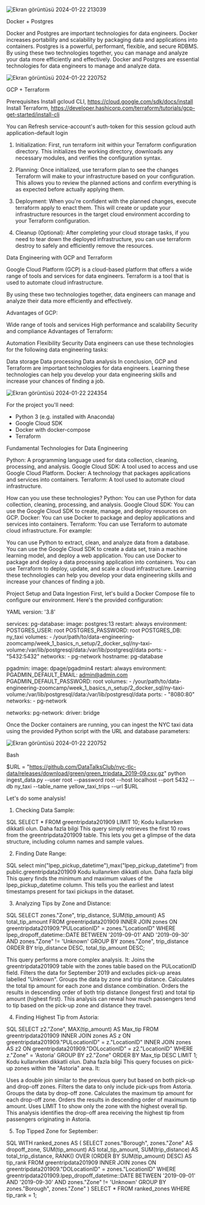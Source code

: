 ![Ekran görüntüsü 2024-01-22 213039](https://github.com/emirakyer/Data-Analysis-and-Data-Transfer-Terraform-Docker-PostgreSQL-pgAdmin-/assets/124304427/6df18b85-562f-43a6-9545-cabb231f00ee)﻿


Docker + Postgres

Docker and Postgres are important technologies for data engineers.
Docker increases portability and scalability by packaging data and applications into containers.
Postgres is a powerful, performant, flexible, and secure RDBMS.
By using these two technologies together, you can manage and analyze your data more efficiently and effectively.
Docker and Postgres are essential technologies for data engineers to manage and analyze data.



![Ekran görüntüsü 2024-01-22 220752](https://github.com/emirakyer/dbt-new/assets/124304427/28b23bca-a43e-4cf1-8c17-d5f81c994556)


GCP + Terraform

Prerequisites
Install gcloud CLI, https://cloud.google.com/sdk/docs/install
Install Terraform, https://developer.hashicorp.com/terraform/tutorials/gcp-get-started/install-cli

You can Refresh service-account's auth-token for this session
gcloud auth application-default login

1. Initialization:
First, run terraform init within your Terraform configuration directory. This initializes the working directory, downloads any necessary modules, and verifies the configuration syntax.

2. Planning:
Once initialized, use terraform plan to see the changes Terraform will make to your infrastructure based on your configuration. This allows you to review the planned actions and confirm everything is as expected before actually applying them.

3. Deployment:
When you're confident with the planned changes, execute terraform apply to enact them. This will create or update your infrastructure resources in the target cloud environment according to your Terraform configuration.

4. Cleanup (Optional):
After completing your cloud storage tasks, if you need to tear down the deployed infrastructure, you can use terraform destroy to safely and efficiently remove the resources.


Data Engineering with GCP and Terraform

Google Cloud Platform (GCP) is a cloud-based platform that offers a wide range of tools and services for data engineers. Terraform is a tool that is used to automate cloud infrastructure.

By using these two technologies together, data engineers can manage and analyze their data more efficiently and effectively.

Advantages of GCP:

Wide range of tools and services
High performance and scalability
Security and compliance
Advantages of Terraform:

Automation
Flexibility
Security
Data engineers can use these technologies for the following data engineering tasks:

Data storage
Data processing
Data analysis
In conclusion, GCP and Terraform are important technologies for data engineers. Learning these technologies can help you develop your data engineering skills and increase your chances of finding a job.



![Ekran görüntüsü 2024-01-22 224354](https://github.com/emirakyer/dbt-new/assets/124304427/69b1a95d-161a-4426-b454-94e31ebe0e20)


For the project you'll need:

* Python 3 (e.g. installed with Anaconda)
* Google Cloud SDK
* Docker with docker-compose
* Terraform


Fundamental Technologies for Data Engineering

Python: A programming language used for data collection, cleaning, processing, and analysis.
Google Cloud SDK: A tool used to access and use Google Cloud Platform.
Docker: A technology that packages applications and services into containers.
Terraform: A tool used to automate cloud infrastructure.

How can you use these technologies?
Python: You can use Python for data collection, cleaning, processing, and analysis.
Google Cloud SDK: You can use the Google Cloud SDK to create, manage, and deploy resources on GCP.
Docker: You can use Docker to package and deploy applications and services into containers.
Terraform: You can use Terraform to automate cloud infrastructure.
For example:

You can use Python to extract, clean, and analyze data from a database.
You can use the Google Cloud SDK to create a data set, train a machine learning model, and deploy a web application.
You can use Docker to package and deploy a data processing application into containers.
You can use Terraform to deploy, update, and scale a cloud infrastructure.
Learning these technologies can help you develop your data engineering skills and increase your chances of finding a job.


Project Setup and Data Ingestion
First, let's build a Docker Compose file to configure our environment. Here's the provided configuration:

YAML
version: '3.8'

services:
  pg-database:
    image: postgres:13
    restart: always
    environment:
      POSTGRES_USER: root
      POSTGRES_PASSWORD: root
      POSTGRES_DB: ny_taxi
    volumes:
      - /your/path/to/data-engineering-zoomcamp/week_1_basics_n_setup/2_docker_sql/ny-taxi-volume:/var/lib/postgresql/data:/var/lib/postgresql/data
    ports:
      - "5432:5432"
    networks:
      - pg-network
    hostname: pg-database

  pgadmin:
    image: dpage/pgadmin4
    restart: always
    environment:
      PGADMIN_DEFAULT_EMAIL: admin@admin.com
      PGADMIN_DEFAULT_PASSWORD: root
    volumes:
      - /your/path/to/data-engineering-zoomcamp/week_1_basics_n_setup/2_docker_sql/ny-taxi-volume:/var/lib/postgresql/data:/var/lib/postgresql/data
    ports:
      - "8080:80"
    networks:
      - pg-network

networks:
  pg-network:
    driver: bridge

Once the Docker containers are running, you can ingest the NYC taxi data using the provided Python script with the URL and database parameters:



![Ekran görüntüsü 2024-01-22 220752](https://github.com/emirakyer/Data-Analysis-and-Data-Transfer-Terraform-Docker-PostgreSQL-pgAdmin-/assets/124304427/dd0bbc29-5840-4641-9ad5-9d303d40903c)


Bash

$URL = "https://github.com/DataTalksClub/nyc-tlc-data/releases/download/green/green_tripdata_2019-09.csv.gz"
python ingest_data.py --user root --password root --host localhost --port 5432 --db ny_taxi --table_name yellow_taxi_trips --url $URL



Let's do some analysis!


1. Checking Data Sample:

SQL
SELECT * FROM greentripdata201909 LIMIT 10;
Kodu kullanırken dikkatli olun. Daha fazla bilgi
This query simply retrieves the first 10 rows from the greentripdata201909 table. This lets you get a glimpse of the data structure, including column names and sample values.



2. Finding Date Range:

SQL
select min("lpep_pickup_datetime"),max("lpep_pickup_datetime")
from public.greentripdata201909
Kodu kullanırken dikkatli olun. Daha fazla bilgi
This query finds the minimum and maximum values of the lpep_pickup_datetime column. This tells you the earliest and latest timestamps present for taxi pickups in the dataset.



3. Analyzing Tips by Zone and Distance:

SQL
SELECT
  zones."Zone",
  trip_distance,
  SUM(tip_amount) AS total_tip_amount
FROM
  greentripdata201909
INNER JOIN
  zones ON greentripdata201909."PULocationID" = zones."LocationID"
WHERE
  lpep_dropoff_datetime::DATE BETWEEN '2019-09-01' AND '2019-09-30'
  AND zones."Zone" != 'Unknown'
GROUP BY
  zones."Zone", trip_distance
ORDER BY
  trip_distance DESC, total_tip_amount DESC;

This query performs a more complex analysis. It:
Joins the greentripdata201909 table with the zones table based on the PULocationID field.
Filters the data for September 2019 and excludes pick-up areas labelled "Unknown".
Groups the data by zone and trip distance.
Calculates the total tip amount for each zone and distance combination.
Orders the results in descending order of both trip distance (longest first) and total tip amount (highest first).
This analysis can reveal how much passengers tend to tip based on the pick-up zone and distance they travel.



4. Finding Highest Tip from Astoria:
   
SQL
SELECT
  z2."Zone",
  MAX(tip_amount) AS Max_tip
FROM
  greentripdata201909 
INNER JOIN
  zones AS z ON greentripdata201909."PULocationID" = z."LocationID"
INNER JOIN
  zones AS z2 ON greentripdata201909."DOLocationID" = z2."LocationID"
WHERE
  z."Zone" = 'Astoria'
GROUP BY
	z2."Zone"
ORDER BY
  Max_tip DESC
LIMIT 1;
Kodu kullanırken dikkatli olun. Daha fazla bilgi
This query focuses on pick-up zones within the "Astoria" area. It:

Uses a double join similar to the previous query but based on both pick-up and drop-off zones.
Filters the data to only include pick-ups from Astoria.
Groups the data by drop-off zone.
Calculates the maximum tip amount for each drop-off zone.
Orders the results in descending order of maximum tip amount.
Uses LIMIT 1 to show only the zone with the highest overall tip.
This analysis identifies the drop-off area receiving the highest tip from passengers originating in Astoria.



5. Top Tipped Zone for September:

SQL
WITH ranked_zones AS (
 SELECT
  zones."Borough",
  zones."Zone" AS dropoff_zone,
  SUM(tip_amount) AS total_tip_amount,
  SUM(trip_distance) AS total_trip_distance,
  RANK() OVER (ORDER BY SUM(tip_amount) DESC) AS tip_rank
 FROM greentripdata201909
 INNER JOIN zones ON greentripdata201909."DOLocationID" = zones."LocationID"
 WHERE
  greentripdata201909.lpep_dropoff_datetime::DATE BETWEEN '2019-09-01' AND '2019-09-30'
  AND zones."Zone" != 'Unknown'
 GROUP BY zones."Borough", zones."Zone"
)
SELECT * FROM ranked_zones WHERE tip_rank = 1;


